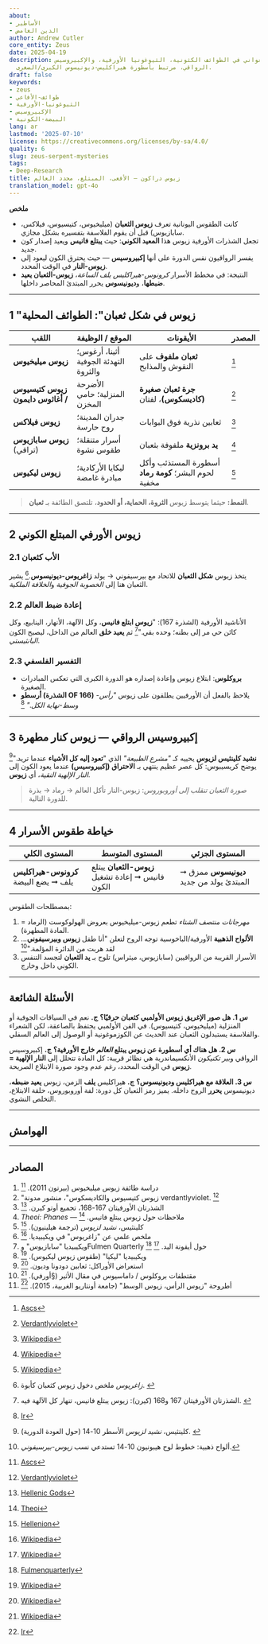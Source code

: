 ```yaml
---
about:
- الأساطير
- الدين الغامض
author: Andrew Cutler
core_entity: Zeus
date: 2025-04-19
description: زيوس ذو الشكل الأفعواني في الطوائف الكثونية، الثيوغونيا الأورفية، والإكبيروسيس
  الرواقي، مرتبط بأسطورة هيراكليس-ديونيسوس الكبرى/الصغرى.
draft: false
keywords:
- zeus
- طوائف-الأفاعي
- الثيوغونيا-الأورفية
- الإكبيروسيس
- البيضة-الكونية
lang: ar
lastmod: '2025-07-10'
license: https://creativecommons.org/licenses/by-sa/4.0/
quality: 6
slug: zeus-serpent-mysteries
tags:
- Deep-Research
title: زيوس دراكون — الأفعى، المبتلع، مجدد العالم
translation_model: gpt-4o
---
```


**ملخص**

- كانت الطقوس اليونانية تعرف **زيوس الثعبان** (ميليخيوس، كتيسيوس، فيلاكس، سابازيوس) قبل أن يقوم الفلاسفة بتفسيره بشكل مجازي.
- تجعل الشذرات الأورفية زيوس هذا **المعيد الكوني**: حيث **يبتلع فانيس** ويعيد إصدار كون جديد.
- يفسر الرواقيون نفس الدورة على أنها **إكبيروسيس** — حيث يحترق الكون ليعود إلى **زيوس-النار** في الوقت المحدد.
- النتيجة: في مخطط الأسرار *كرونوس-هيراكليس يلف الساعة*، **زيوس-الثعبان يعيد ضبطها**، و**ديونيسوس** يحرر المبتدئ المحاصر داخلها.

---

## 1 "زيوس في شكل ثعبان": الطوائف المحلية

| اللقب | الموقع / الوظيفة | الأيقونات | المصدر |
|-------|------------------|-----------|--------|
| **زيوس ميليخيوس** | أثينا، أرغوس؛ التهدئة الجوفية والثروة | **ثعبان ملفوف** على النقوش والمذابح | [^oai1] |
| **زيوس كتيسيوس / أغاثوس دايمون** | الأضرحة المنزلية؛ حامي المخزن | **جرة ثعبان صغيرة (كاديسكوس)**، لفتان | [^oai2] |
| **زيوس فيلاكس** | جدران المدينة؛ روح حارسة | ثعابين نذرية فوق البوابات | [^oai3] |
| **زيوس سابازيوس** (تراقي) | أسرار متنقلة؛ طقوس نشوة | **يد برونزية** ملفوفة بثعبان | [^oai4] |
| **زيوس ليكيوس** | ليكايا الأركادية؛ مبادرة غامضة | أسطورة المستذئب وأكل لحوم البشر؛ **كومة رماد** مخفية | [^oai5] |

> **النمط:** حيثما يتوسط زيوس **الثروة، الحماية، أو الحدود**، تلتصق الطائفة بـ **ثعبان**.

---

## 2 زيوس الأورفي المبتلع الكوني

### 2.1 الأب كثعبان
يتخذ زيوس **شكل الثعبان** للاتحاد مع بيرسيفوني → يولد **زاغريوس-ديونيسوس**.[^zagreus] يشير الثعبان هنا إلى *الخصوبة الجوفية* و*الخلافة الملكية*.

### 2.2 إعادة ضبط العالم
الأناشيد الأورفية (الشذرة 167): "**زيوس ابتلع فانيس**، وكل الآلهة، الأنهار، الينابيع، وكل كائن حي مر إلى بطنه؛ وحده بقي."[^phanes-swallow]
ثم **يعيد خلق** العالم من الداخل، ليصبح الكون *البانثيستي*.

### 2.3 التفسير الفلسفي
- **بروكلوس**: ابتلاع زيوس وإعادة إصداره هو الدورة الكبرى التي تعكس المبادرات الصغيرة.
- **أرسطو (الشذرة OF 166)** يلاحظ بالفعل أن الأورفيين يطلقون على زيوس *"رأس-وسط-نهاية الكل."* [^oai6]

---

## 3 إكبيروسيس الرواقي — زيوس كنار مطهرة

**نشيد كلينثيس لزيوس** يحييه كـ *"مشرع الطبيعة"* الذي "**تعود إليه كل الأشياء** عندما تريد."[^cleanthes] يوضح كريسيبوس: كل عصر عظيم ينتهي بـ **الاحتراق (إكبيروسيس)** عندما يعود الكون إلى *النار الإلهية النقية*، أي **زيوس**.

> *صورة الثعبان تنقلب إلى أوروبوروس*: زيوس-النار تأكل العالم → رماد → بذرة للدورة التالية.

---

## 4 خياطة طقوس الأسرار

| المستوى الكلي | المستوى المتوسط | المستوى الجزئي |
|---------------|----------------|----------------|
| **كرونوس-هيراكليس** يلف ➞ يضع البيضة | **زيوس-الثعبان** يبتلع فانيس ➞ إعادة تشغيل الكون | **ديونيسوس** ممزق ➞ المبتدئ يولد من جديد |

بمصطلحات الطقوس:
1. *مهرجانات منتصف الشتاء* تطعم زيوس-ميليخيوس بعروض الهولوكوست (الرماد = المادة المطهرة).
2. **الألواح الذهبية** الأورفية/الباخوسية توجه الروح لتعلن "أنا طفل **زيوس وبيرسيفوني**… لقد هربت من الدائرة المؤلمة."[^tablets]
3. الأسرار القريبة من الرواقيين (سابازيوس، ميثراس) تلوح بـ **يد الثعبان** لتجسد التنفس الكوني داخل وخارج.

---

## الأسئلة الشائعة <!-- يحتفظ بدعم مخطط FAQPage -->

**س 1. هل صور الإغريق زيوس الأولمبي كثعبان حرفيًا؟**
**ج.** نعم في السياقات الجوفية أو المنزلية (ميليخيوس، كتيسيوس). في الفن الأولمبي يحتفظ بالصاعقة، لكن الشعراء والفلاسفة يستبدلون الثعبان عند الحديث عن الكوزموغونية أو الوصول إلى العالم السفلي.

**س 2. هل هناك أي أسطورة عن زيوس يبتلع *العالم* خارج الأورفية؟**
**ج.** إكبيروسيس الرواقي و*بير تكنيكون* الأنكسيماندرية هي نظائر قريبة: كل المادة تتحلل إلى **النار الإلهية = زيوس** في الوقت المحدد، رغم عدم وجود صورة الابتلاع الصريحة.

**س 3. العلاقة مع هيراكليس وديونيسوس؟**
**ج.** هيراكليس **يلف** الزمن، زيوس **يعيد ضبطه**، ديونيسوس **يحرر** الروح داخله. يميز رمز الثعبان كل دورة: لفة أوروبوروس، حلقة الابتلاع، التخلص النشوي.

---

## الهوامش

[^oai1]: [Ascs](https://www.ascs.org.au/news/ascs31/Burton.pdf)
[^oai2]: [Verdantlyviolet](https://verdantlyviolet.tumblr.com/post/643083523253829632/zeus-ktesios-and-the-kadiskos-zeus-ktesios-of-the)
[^oai3]: [Wikipedia](https://en.wikipedia.org/wiki/Oracle)
[^oai4]: [Wikipedia](https://en.wikipedia.org/wiki/Sabazios)
[^oai5]: [Wikipedia](https://en.wikipedia.org/wiki/Lykaia)
[^oai6]: [Ir](https://ir.lib.uwo.ca/context/etd/article/4619/viewcontent/Zeus_the_Head_Zeus_the_Middle___Studies_in_the_Orphic_Theogonies.pdf)
[^oai7]: [Wikipedia](https://en.wikipedia.org/wiki/Zagreus)
[^oai8]: [Hellenic Gods](https://www.hellenicgods.org/the-orphic-fragments-of-otto-kern)
[^oai9]: [Hellenion](https://www.hellenion.org/zeus/cleanthes-hymn-to-zeus/)
[^oai10]: [Theoi](https://www.theoi.com/Protogenos/Phanes.html)
[^oai11]: [Fulmenquarterly](https://www.fulmenquarterly.com/the-hand-of-sabazios)
[^oai12]: [Wikipedia](https://en.wikipedia.org/wiki/Aether_%28mythology%29)
[^zagreus]: *زاغريوس* ملخص دخول زيوس كثعبان كأبوة. [^oai7]
[^phanes-swallow]: الشذرتان الأورفيتان 167 و168 (كيرن): زيوس يبتلع فانيس، تنهار كل الآلهة فيه. [^oai8]
[^cleanthes]: كلينثيس، *نشيد لزيوس* الأسطر 10-14 (حول العودة الدورية). [^oai9]
[^tablets]: ألواح ذهبية: خطوط لوح هيبونيون 10-14 تستدعي نسب *زيوس-بيرسيفوني*.

---

## المصادر

1. دراسة طائفة زيوس ميليخيوس (بيرتون 2011). [^oai1]
2. "زيوس كتيسيوس والكاديسكوس"، منشور مدونة verdantlyviolet. [^oai2]
3. الشذرتان الأورفيتان 167-168، تجميع أوتو كيرن. [^oai8]
4. *Theoi: Phanes* — ملاحظات حول زيوس يبتلع فانيس. [^oai10]
5. كلينثيس، *نشيد لزيوس* (ترجمة هيلينيون). [^oai9]
6. ملخص علمي عن "زاغريوس" في ويكيبيديا. [^oai7]
7. ويكيبيديا "سابازيوس" وFulmen Quarterly حول أيقونة اليد. [^oai4] [^oai11]
8. ويكيبيديا "ليكيا" (طقوس زيوس ليكيوس). [^oai5]
9. استعراض الأوراكل: ثعابين دودونا وديون. [^oai3]
10. مقتطفات بروكلوس / داماسيوس في مقال الأثير (§أورفي). [^oai12]
11. أطروحة "زيوس الرأس، زيوس الوسط" (جامعة أونتاريو الغربية، 2015). [^oai6]